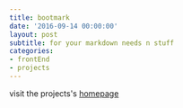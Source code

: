 ```yaml
---
title: bootmark
date: '2016-09-14 00:00:00'
layout: post
subtitle: for your markdown needs n stuff
categories:
- frontEnd
- projects
---
```

visit the projects's [homepage](https://obedm503.github.io/bootmark/)
